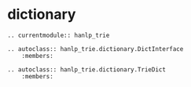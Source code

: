 # dictionary

```{eval-rst}
.. currentmodule:: hanlp_trie

.. autoclass:: hanlp_trie.dictionary.DictInterface
	:members:

.. autoclass:: hanlp_trie.dictionary.TrieDict
	:members:
```
